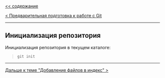 [<< cодержание](../readme.md)

[< Предварительная подготовка к работе с Git](./config_git.md)

---

## Инициализация репозитория

Инициализация репозитория в текущем каталоге:
> ```bash=
> git init
> ```

---

[Дальше к теме "Добавление файлов в индекс" >](./add.md)
